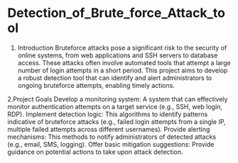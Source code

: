 # Detection_of_Brute_force_Attack_tool
1. Introduction
Bruteforce attacks pose a significant risk to the security of online systems, from web applications and SSH servers to database access. These attacks often involve automated tools that attempt a large number of login attempts in a short period. This project aims to develop a robust detection tool that can identify and alert administrators to ongoing bruteforce attempts, enabling timely actions.

2.Project Goals
Develop a monitoring system: A system that can effectively monitor authentication attempts on a target service (e.g., SSH, web login, RDP).
Implement detection logic: This algorithms to identify patterns indicative of bruteforce attacks (e.g., failed login attempts from a single IP, multiple failed attempts across different usernames).
Provide alerting mechanisms: This methods to notify administrators of detected attacks (e.g., email, SMS, logging).
Offer basic mitigation suggestions: Provide guidance on potential actions to take upon attack detection.
